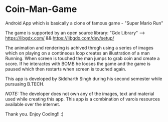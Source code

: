 # Coin-Man-Game
Android App which is basically a clone of famous game - "Super Mario Run"

The game is supported by an open source library: "Gdx Library" --> https://libgdx.com/ && https://libgdx.com/dev/setup/

The animation and rendering is achived throgh using a series of images which on playing on a contineous loop creates an illustration of a man Running. When screen is touched the man jumps to grab coin and create a score. If he interactes with BOMB he looses the game and the game is paused which then restarts when screen is touched again.

This app is developed by Siddharth Singh during his second semester while pursuaing B.TECH.

*NOTE:* The developer does not own any of the images, text and material used while creating this app. This app is a combination of varois resources available over the internet.

Thank you.
Enjoy Coding!! :)
